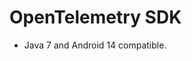 OpenTelemetry SDK
======================================================

* Java 7 and Android 14 compatible.
